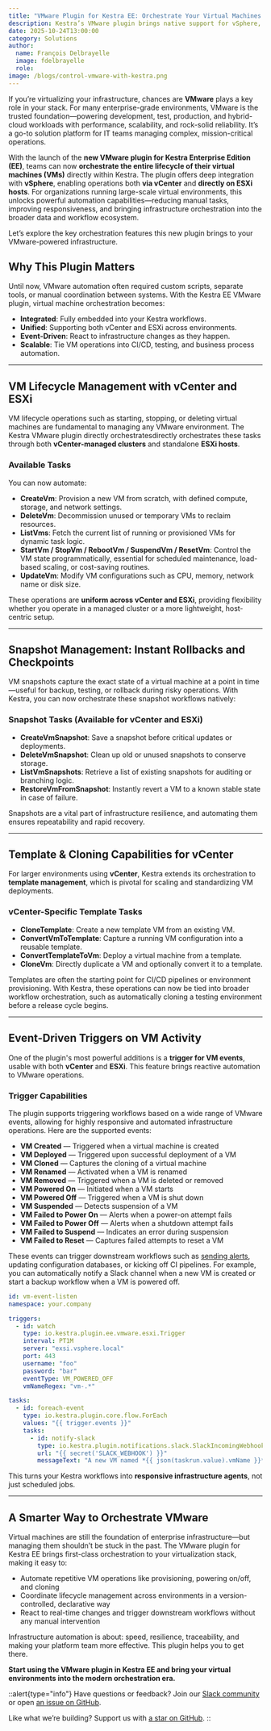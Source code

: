 ```yaml
---
title: "VMware Plugin for Kestra EE: Orchestrate Your Virtual Machines with vSphere"
description: Kestra’s VMware plugin brings native support for vSphere, vCenter, and ESXi—automating VM lifecycle management, snapshots, templates, and event-based triggers.
date: 2025-10-24T13:00:00
category: Solutions
author:
  name: François Delbrayelle
  image: fdelbrayelle
  role: 
image: /blogs/control-vmware-with-kestra.png
---
```


If you’re virtualizing your infrastructure, chances are **VMware** plays a key role in your stack. For many enterprise-grade environments, VMware is the trusted foundation—powering development, test, production, and hybrid-cloud workloads with performance, scalability, and rock-solid reliability. It’s a go-to solution platform for IT teams managing complex, mission-critical operations.

With the launch of the **new VMware plugin for Kestra Enterprise Edition (EE)**, teams can now **orchestrate the entire lifecycle of their virtual machines (VMs)** directly within Kestra. The plugin offers deep integration with **vSphere**, enabling operations both **via vCenter** and **directly on ESXi hosts**. For organizations running large-scale virtual environments, this unlocks powerful automation capabilities—reducing manual tasks, improving responsiveness, and bringing infrastructure orchestration into the broader data and workflow ecosystem.

Let’s explore the key orchestration features this new plugin brings to your VMware-powered infrastructure.

## Why This Plugin Matters

Until now, VMware automation often required custom scripts, separate tools, or manual coordination between systems. With the Kestra EE VMware plugin, virtual machine orchestration becomes:

- **Integrated**: Fully embedded into your Kestra workflows.
- **Unified**: Supporting both vCenter and ESXi across environments.
- **Event-Driven**: React to infrastructure changes as they happen.
- **Scalable**: Tie VM operations into CI/CD, testing, and business process automation.

---

## VM Lifecycle Management with vCenter and ESXi

VM lifecycle operations such as starting, stopping, or deleting virtual machines are fundamental to managing any VMware environment. The Kestra VMware plugin directly orchestratesdirectly orchestrates these tasks through both **vCenter-managed clusters** and standalone **ESXi hosts**.

### Available Tasks

You can now automate:

- **CreateVm**: Provision a new VM from scratch, with defined compute, storage, and network settings.
- **DeleteVm**: Decommission unused or temporary VMs to reclaim resources.
- **ListVms**: Fetch the current list of running or provisioned VMs for dynamic task logic.
- **StartVm / StopVm / RebootVm / SuspendVm / ResetVm**: Control the VM state programmatically, essential for scheduled maintenance, load-based scaling, or cost-saving routines.
- **UpdateVm**: Modify VM configurations such as CPU, memory, network name or disk size.

These operations are **uniform across vCenter and ESXi**, providing flexibility whether you operate in a managed cluster or a more lightweight, host-centric setup.

---

## Snapshot Management: Instant Rollbacks and Checkpoints

VM snapshots capture the exact state of a virtual machine at a point in time—useful for backup, testing, or rollback during risky operations. With Kestra, you can now orchestrate these snapshot workflows natively:

### Snapshot Tasks (Available for vCenter and ESXi)

- **CreateVmSnapshot**: Save a snapshot before critical updates or deployments.
- **DeleteVmSnapshot**: Clean up old or unused snapshots to conserve storage.
- **ListVmSnapshots**: Retrieve a list of existing snapshots for auditing or branching logic.
- **RestoreVmFromSnapshot**: Instantly revert a VM to a known stable state in case of failure.

Snapshots are a vital part of infrastructure resilience, and automating them ensures repeatability and rapid recovery.

---

## Template & Cloning Capabilities for vCenter

For larger environments using **vCenter**, Kestra extends its orchestration to **template management**, which is pivotal for scaling and standardizing VM deployments.

### vCenter-Specific Template Tasks

- **CloneTemplate**: Create a new template VM from an existing VM.
- **ConvertVmToTemplate**: Capture a running VM configuration into a reusable template.
- **ConvertTemplateToVm**: Deploy a virtual machine from a template.
- **CloneVm**: Directly duplicate a VM and optionally convert it to a template.

Templates are often the starting point for CI/CD pipelines or environment provisioning. With Kestra, these operations can now be tied into broader workflow orchestration, such as automatically cloning a testing environment before a release cycle begins.

---

## Event-Driven Triggers on VM Activity

One of the plugin's most powerful additions is a **trigger for VM events**, usable with both **vCenter** and **ESXi**. This feature brings reactive automation to VMware operations.

### Trigger Capabilities

The plugin supports triggering workflows based on a wide range of VMware events, allowing for highly responsive and automated infrastructure operations. Here are the supported events:

- **VM Created** — Triggered when a virtual machine is created  
- **VM Deployed** — Triggered upon successful deployment of a VM  
- **VM Cloned** — Captures the cloning of a virtual machine  
- **VM Renamed** — Activated when a VM is renamed  
- **VM Removed** — Triggered when a VM is deleted or removed  
- **VM Powered On** — Initiated when a VM starts  
- **VM Powered Off** — Triggered when a VM is shut down  
- **VM Suspended** — Detects suspension of a VM  
- **VM Failed to Power On** — Alerts when a power-on attempt fails  
- **VM Failed to Power Off** — Alerts when a shutdown attempt fails  
- **VM Failed to Suspend** — Indicates an error during suspension  
- **VM Failed to Reset** — Captures failed attempts to reset a VM  

These events can trigger downstream workflows such as [sending alerts](https://kestra.io/docs/how-to-guides/alerting), updating configuration databases, or kicking off CI pipelines. For example, you can automatically notify a Slack channel when a new VM is created or start a backup workflow when a VM is powered off.

```yaml
id: vm-event-listen
namespace: your.company

triggers:
  - id: watch
    type: io.kestra.plugin.ee.vmware.esxi.Trigger
    interval: PT1M
    server: "exsi.vsphere.local"
    port: 443
    username: "foo"
    password: "bar"
    eventType: VM_POWERED_OFF
    vmNameRegex: "vm-.*"

tasks:
  - id: foreach-event
    type: io.kestra.plugin.core.flow.ForEach
    values: "{{ trigger.events }}"
    tasks:
      - id: notify-slack
        type: io.kestra.plugin.notifications.slack.SlackIncomingWebhook
        url: "{{ secret('SLACK_WEBHOOK') }}"
        messageText: "A new VM named *{{ json(taskrun.value).vmName }}* was created at {{ json(taskrun.value).timestamp }}."
```

This turns your Kestra workflows into **responsive infrastructure agents**, not just scheduled jobs.

---

## A Smarter Way to Orchestrate VMware

Virtual machines are still the foundation of enterprise infrastructure—but managing them shouldn’t be stuck in the past. The VMware plugin for Kestra EE brings first-class orchestration to your virtualization stack, making it easy to:

- Automate repetitive VM operations like provisioning, powering on/off, and cloning
- Coordinate lifecycle management across environments in a version-controlled, declarative way
- React to real-time changes and trigger downstream workflows without any manual intervention

Infrastructure automation is about: speed, resilience, traceability, and making your platform team more effective. This plugin helps you to get there.

**Start using the VMware plugin in Kestra EE and bring your virtual environments into the modern orchestration era.**

::alert{type="info"}
Have questions or feedback? Join our [Slack community](https://kestra.io/slack) or open [an issue on GitHub](https://github.com/kestra-io/kestra).

Like what we’re building? Support us with [a star on GitHub](https://github.com/kestra-io/kestra).
::
